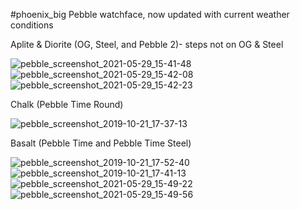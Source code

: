 #phoenix_big
Pebble watchface, now updated with current weather conditions

Aplite & Diorite (OG, Steel, and Pebble 2)- steps not on OG & Steel


![pebble_screenshot_2021-05-29_15-41-48](https://user-images.githubusercontent.com/39700835/120074444-e1262b80-c094-11eb-9b06-d4e260d64d70.png) 
![pebble_screenshot_2021-05-29_15-42-08](https://user-images.githubusercontent.com/39700835/120074446-e2575880-c094-11eb-911a-c2d00adcea42.png) 
![pebble_screenshot_2021-05-29_15-42-23](https://user-images.githubusercontent.com/39700835/120074447-e3888580-c094-11eb-8417-d70ba2a2d27f.png)

Chalk (Pebble Time Round)

![pebble_screenshot_2019-10-21_17-37-13](https://user-images.githubusercontent.com/39700835/120074453-e6837600-c094-11eb-8da2-a4183893411f.png)


Basalt (Pebble Time and Pebble Time Steel)

![pebble_screenshot_2019-10-21_17-52-40](https://user-images.githubusercontent.com/39700835/120074450-e4b9b280-c094-11eb-93bc-6ab6a0ac9276.png) 
![pebble_screenshot_2019-10-21_17-41-13](https://user-images.githubusercontent.com/39700835/120074459-edaa8400-c094-11eb-81cb-f84cbe36237b.png) 
![pebble_screenshot_2021-05-29_15-49-22](https://user-images.githubusercontent.com/39700835/120074608-8b05b800-c095-11eb-8318-f7782c0ef73b.png) 
![pebble_screenshot_2021-05-29_15-49-56](https://user-images.githubusercontent.com/39700835/120074618-922cc600-c095-11eb-9066-13820cb16156.png) 

